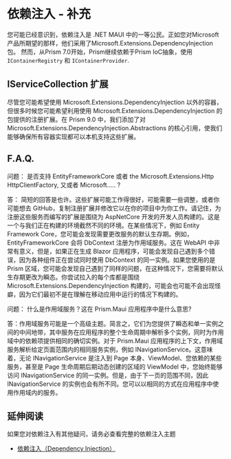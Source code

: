 # 依赖注入 - 补充

您可能已经意识到，依赖注入是 .NET MAUI 中的一等公民。正如您对Microsoft产品所期望的那样，他们采用了Microsoft.Extensions.DependencyInjection包。 然而，从Prism 7.0开始，Prism继续依赖于Prism IoC抽象，使用 `IContainerRegistry` 和 `IContainerProvider`.

## IServiceCollection 扩展

尽管您可能希望使用 Microsoft.Extensions.DependencyInjection 以外的容器，但很多时候您可能希望利用使用 Microsoft.Extensions.DependencyInjection 的包提供的注册扩展。在 Prism 9.0 中，我们添加了对 Microsoft.Extensions.DependencyInjection.Abstractions 的核心引用，使我们能够确保所有容器实现都可以本机支持这些扩展。

## F.A.Q.

问题： 是否支持 EntityFrameworkCore 或者 the Microsoft.Extensions.Http HttpClientFactory, 又或者 Microsoft..... ?

答： 简短的回答是也许。这些扩展可能工作得很好，可能需要一些调整，或者你可能想去 GitHub，复制注册扩展并修改它以在你的项目中为你工作。请记住，为注册这些服务而编写的扩展是围绕为 AspNetCore 开发的开发人员构建的。这是一个与我们正在构建的环境截然不同的环境。在某些情况下，例如 Entity Framework Core，您可能会发现需要更改服务的默认生存期。例如，EntityFrameworkCore 会将 DbContext 注册为作用域服务。这在 WebAPI 中非常有意义，但是，如果正在生成 Blazor 应用程序，可能会发现自己遇到多个错误，因为各种组件正在尝试同时使用 DbContext 的同一实例。如果您使用的是 Prism 区域，您可能会发现自己遇到了同样的问题，在这种情况下，您需要将默认生存期更改为瞬态。你尝试拉入的每个库都是围绕 Microsoft.Extensions.DependencyInjection 构建的，可能会也可能不会出现怪癖，因为它们最初不是在理解在移动应用中运行的情况下构建的。

问题： 什么是作用域服务？这在 Prism.Maui 应用程序中是什么意思?

答：作用域服务可能是一个高级主题。简言之，它们为您提供了瞬态和单一实例之间的中间地带，其中服务在应用程序的整个生命周期中解析多个实例，同时为作用域中的依赖项提供相同的确切实例。对于 Prism.Maui 应用程序的上下文，作用域服务解析给定页面范围内的相同服务实例，例如 INavigationService。这意味着，无论 INavigationService 是注入到 Page 本身、ViewModel、您依赖的某些服务，甚至是 Page 生命周期后期动态创建的区域的 ViewModel 中，您始终能够访问 INavigationService 的同一实例。但是，由于下一页的范围不同，因此 INavigationService 的实例也会有所不同。您可以以相同的方式在应用程序中使用作用域内的服务。

## 延伸阅读

如果您对依赖注入有其他疑问，请务必查看完整的依赖注入主题

- [依赖注入（Dependency Injection）](xref:DependencyInjection.GettingStarted)